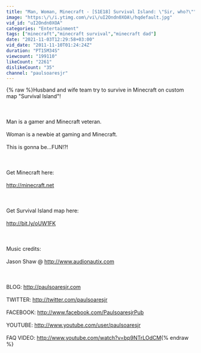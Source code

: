 ```yaml
---
title: "Man, Woman, Minecraft - [S1E18] Survival Island: \"Sir, who?\""
image: "https:\/\/i.ytimg.com\/vi\/uI2Ondn0XOA\/hqdefault.jpg"
vid_id: "uI2Ondn0XOA"
categories: "Entertainment"
tags: ["minecraft","minecraft survival","minecraft dad"]
date: "2021-11-03T12:29:58+03:00"
vid_date: "2011-11-10T01:24:24Z"
duration: "PT15M34S"
viewcount: "199110"
likeCount: "2261"
dislikeCount: "35"
channel: "paulsoaresjr"
---
```

{% raw %}Husband and wife team try to survive in Minecraft on custom map &quot;Survival Island&quot;!<br /><br /><br /><br />Man is a gamer and Minecraft veteran.<br /><br />Woman is a newbie at gaming and Minecraft.<br /><br />This is gonna be...FUN!?!<br /><br /><br /><br />Get Minecraft here:<br /><br /><a rel="nofollow" target="blank" href="http://minecraft.net">http://minecraft.net</a><br /><br /><br /><br />Get Survival Island map here:<br /><br /><a rel="nofollow" target="blank" href="http://bit.ly/oUW1FK">http://bit.ly/oUW1FK</a><br /><br /><br /><br />Music credits:<br /><br />Jason Shaw @ <a rel="nofollow" target="blank" href="http://www.audionautix.com">http://www.audionautix.com</a><br /><br /><br /><br />BLOG: <a rel="nofollow" target="blank" href="http://paulsoaresjr.com">http://paulsoaresjr.com</a><br /><br />TWITTER: <a rel="nofollow" target="blank" href="http://twitter.com/paulsoaresjr">http://twitter.com/paulsoaresjr</a><br /><br />FACEBOOK: <a rel="nofollow" target="blank" href="http://www.facebook.com/PaulsoaresjrPub">http://www.facebook.com/PaulsoaresjrPub</a><br /><br />YOUTUBE: <a rel="nofollow" target="blank" href="http://www.youtube.com/user/paulsoaresjr">http://www.youtube.com/user/paulsoaresjr</a><br /><br />FAQ VIDEO: <a rel="nofollow" target="blank" href="http://www.youtube.com/watch?v=bp9NTrLOdCM">http://www.youtube.com/watch?v=bp9NTrLOdCM</a>{% endraw %}
